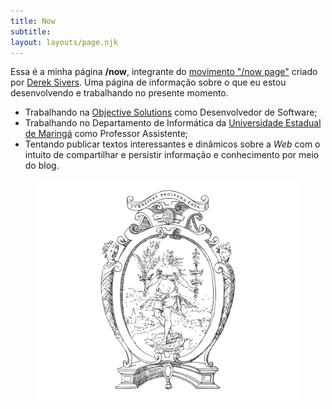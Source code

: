 ```yaml
---
title: Now
subtitle:
layout: layouts/page.njk
---
```


Essa é a minha página **/now**, integrante do [movimento "/now page"](http://nownownow.com/) criado por [Derek Sivers](http://sivers.org/). Uma página de informação sobre o que eu estou desenvolvendo e trabalhando no presente momento.

* Trabalhando na [Objective Solutions](https://www.objective.com.br/) como Desenvolvedor de Software;
* Trabalhando no Departamento de Informática da [Universidade Estadual de Maringá](http://www.uem.br/) como Professor Assistente;
* Tentando publicar textos interessantes e dinâmicos sobre a *Web* com o intuito de compartilhar e persistir informação e conhecimento por meio do blog.

<figure>
  <img
    src="/images/symbol-2.svg"
    alt="Jovem mulher em pé sobre uma tartaruga"
    title="Subrepunt prospera fata"
    decoding="async"
    loading="lazy"
  />
</figure>